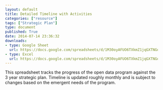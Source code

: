 ```yaml
---
layout: default
title: Detailed Timeline with Activities
categories: ["resource"]
tags: ["Strategic Plan"]
type: document
published: True
date: 2014-07-14 23:36:32
downloads:
- type: Google Sheet
  url: https://docs.google.com/spreadsheets/d/1M30oyAFUO6TXkmZ1jqGXTNGdvsTiXh5V7oS7vUCKRJ0/edit?usp=sharing
- type: Excel
  url: https://docs.google.com/spreadsheets/d/1M30oyAFUO6TXkmZ1jqGXTNGdvsTiXh5V7oS7vUCKRJ0/export?format=xlsx
---
```


This spreadsheet tracks the progress of the open data program against the 3 year strategic plan. Timeline is updated roughly monthly and is subject to changes based on the emergent needs of the program.